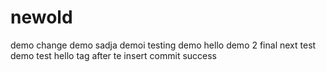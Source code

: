 # newold

demo
change
demo
sadja
demoi
testing
demo
hello
demo 2
final
next test
demo test
hello tag
after te
insert commit
success
